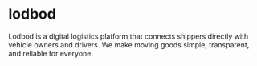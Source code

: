 # lodbod
Lodbod is a digital logistics platform that connects shippers directly with vehicle owners and drivers. We make moving goods simple, transparent, and reliable for everyone.
